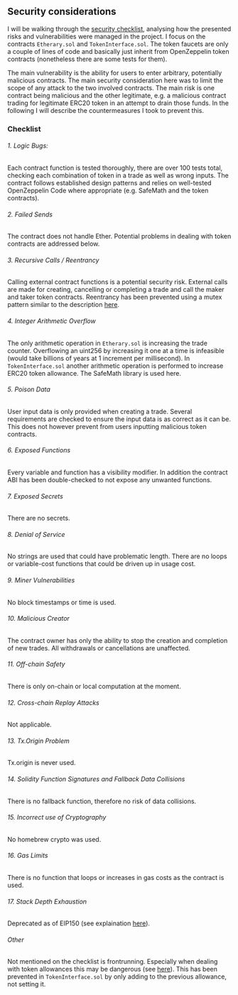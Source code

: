 ## Security considerations
I will be walking through the [security checklist](https://www.kingoftheether.com/contract-safety-checklist.html), analysing how the presented risks and vulnerabilities were managed in the project. I focus on the contracts `Etherary.sol` and `TokenInterface.sol`. The token faucets are only a couple of lines of code and basically just inherit from OpenZeppelin token contracts (nonetheless there are some tests for them).

The main vulnerability is the ability for users to enter arbitrary, potentially malicious contracts. The main security consideration here was to limit the scope of any attack to the two involved contracts. The main risk is one contract being malicious and the other legitimate, e.g. a malicious contract trading for legitimate ERC20 token in an attempt to drain those funds. In the following I will describe the countermeasures I took to prevent this.  

### Checklist
###### 1. Logic Bugs:
Each contract function is tested thoroughly, there are over 100 tests total, checking each combination of token in a trade as well as wrong inputs. The contract follows established design patterns and relies on well-tested OpenZeppelin Code where appropriate (e.g. SafeMath and the token contracts).

###### 2. Failed Sends
The contract does not handle Ether. Potential problems in dealing with token contracts are addressed below.

###### 3. Recursive Calls / Reentrancy
Calling external contract functions is a potential security risk. External calls are made for creating, cancelling or completing a trade and call the maker and taker token contracts. Reentrancy has been prevented using a mutex pattern similar to the description [here](https://consensys.github.io/smart-contract-best-practices/known_attacks/#dos-with-block-gas-limit).


###### 4. Integer Arithmetic Overflow
The only arithmetic operation in `Etherary.sol` is increasing the trade counter. Overflowing an uint256 by increasing it one at a time is infeasible (would take billions of years at 1 increment per millisecond). In `TokenInterface.sol` another arithmetic operation is performed to increase ERC20 token allowance. The SafeMath library is used here.

###### 5. Poison Data
User input data is only provided when creating a trade. Several requirements are checked to ensure the input data is as correct as it can be. This does not however prevent from users inputting malicious token contracts.  

###### 6. Exposed Functions
Every variable and function has a visibility modifier. In addition the contract ABI has been double-checked to not expose any unwanted functions.

###### 7. Exposed Secrets
There are no secrets.

###### 8. Denial of Service
No strings are used that could have problematic length. There are no loops or variable-cost functions that could be driven up in usage cost.

###### 9. Miner Vulnerabilities
No block timestamps or time is used.

###### 10. Malicious Creator
The contract owner has only the ability to stop the creation and completion of new trades. All withdrawals or cancellations are unaffected.

###### 11. Off-chain Safety
There is only on-chain or local computation at the moment.

###### 12. Cross-chain Replay Attacks
Not applicable.

###### 13. Tx.Origin Problem
Tx.origin is never used.

###### 14. Solidity Function Signatures and Fallback Data Collisions
There is no fallback function, therefore no risk of data collisions.

###### 15. Incorrect use of Cryptography
No homebrew crypto was used.

###### 16. Gas Limits
There is no function that loops or increases in gas costs as the contract is used.

###### 17. Stack Depth Exhaustion
Deprecated as of EIP150 (see explaination [here](https://consensys.github.io/smart-contract-best-practices/known_attacks/)).

###### Other
Not mentioned on the checklist is frontrunning. Especially when dealing with token allowances this may be dangerous (see [here](https://docs.google.com/document/d/1YLPtQxZu1UAvO9cZ1O2RPXBbT0mooh4DYKjA_jp-RLM/edit)). This has been prevented in `TokenInterface.sol` by only adding to the previous allowance, not setting it.
